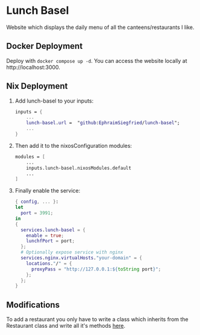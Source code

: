 # Lunch Basel

Website which displays the daily menu of all the canteens/restaurants I like.

## Docker Deployment

Deploy with `docker compose up -d`. You can access the website locally at
http://localhost:3000.

## Nix Deployment

1. Add lunch-basel to your inputs:

   ```nix
   inputs = {
       ...
       lunch-basel.url =  "github:EphraimSiegfried/lunch-basel";
       ...
   }
   ```
2. Then add it to the nixosConfiguration modules:

   ```nix
   modules = [
       ...
       inputs.lunch-basel.nixosModules.default
       ...
   ]
   ```

3. Finally enable the service:

   ```nix
   { config, ... }:
   let
     port = 3991;
   in
   {
     services.lunch-basel = {
       enable = true;
       lunchfPort = port;
     };
     # Optionally expose service with nginx
     services.nginx.virtualHosts."your-domain" = {
       locations."/" = {
         proxyPass = "http://127.0.0.1:${toString port}";
       };
     };
   }
   ```

## Modifications

To add a restaurant you only have to write a class which inherits from the
Restaurant class and write all it's methods
[here](./backend/lunchb/restaurants.py).
